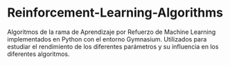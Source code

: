 # Reinforcement-Learning-Algorithms
Algoritmos de la rama de Aprendizaje por Refuerzo de Machine Learning implementados en Python con el entorno Gymnasium.
Utilizados para estudiar el rendimiento de los diferentes parámetros y su influencia en los diferentes algoritmos.
